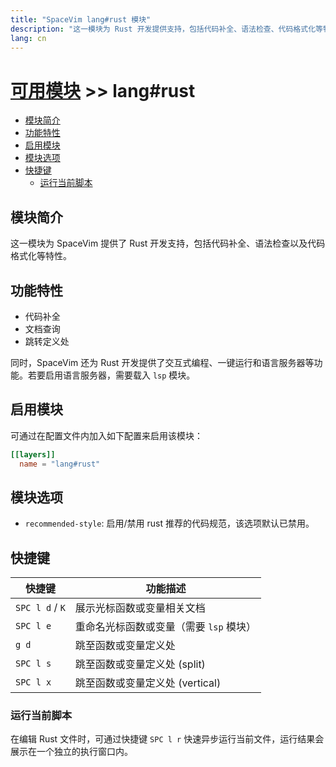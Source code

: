 ```yaml
---
title: "SpaceVim lang#rust 模块"
description: "这一模块为 Rust 开发提供支持，包括代码补全、语法检查、代码格式化等特性。"
lang: cn
---
```


# [可用模块](../../) >> lang#rust

<!-- vim-markdown-toc GFM -->

- [模块简介](#模块简介)
- [功能特性](#功能特性)
- [启用模块](#启用模块)
- [模块选项](#模块选项)
- [快捷键](#快捷键)
  - [运行当前脚本](#运行当前脚本)

<!-- vim-markdown-toc -->

## 模块简介

这一模块为 SpaceVim 提供了 Rust 开发支持，包括代码补全、语法检查以及代码格式化等特性。

## 功能特性

- 代码补全
- 文档查询
- 跳转定义处

同时，SpaceVim 还为 Rust 开发提供了交互式编程、一键运行和语言服务器等功能。若要启用语言服务器，需要载入 `lsp` 模块。

## 启用模块

可通过在配置文件内加入如下配置来启用该模块：

```toml
[[layers]]
  name = "lang#rust"
```

## 模块选项

- `recommended-style`: 启用/禁用 rust 推荐的代码规范，该选项默认已禁用。

## 快捷键

| 快捷键          | 功能描述                                |
| --------------- | --------------------------------------- |
| `SPC l d` / `K` | 展示光标函数或变量相关文档              |
| `SPC l e`       | 重命名光标函数或变量（需要 `lsp` 模块） |
| `g d`           | 跳至函数或变量定义处                    |
| `SPC l s`       | 跳至函数或变量定义处 (split)            |
| `SPC l x`       | 跳至函数或变量定义处 (vertical)         |

### 运行当前脚本

在编辑 Rust 文件时，可通过快捷键 `SPC l r` 快速异步运行当前文件，运行结果会展示在一个独立的执行窗口内。
